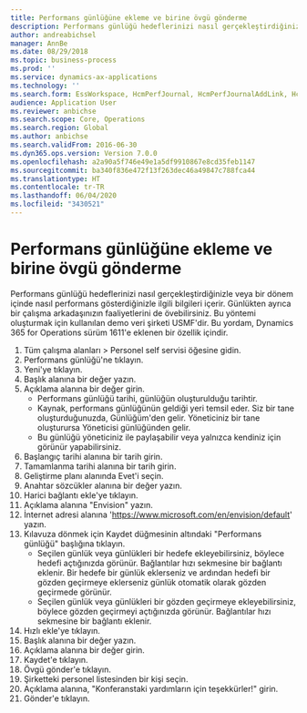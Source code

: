 ```yaml
---
title: Performans günlüğüne ekleme ve birine övgü gönderme
description: Performans günlüğü hedeflerinizi nasıl gerçekleştirdiğinizle veya bir dönem içinde nasıl performans gösterdiğinizle ilgili bilgileri içerir.
author: andreabichsel
manager: AnnBe
ms.date: 08/29/2018
ms.topic: business-process
ms.prod: ''
ms.service: dynamics-ax-applications
ms.technology: ''
ms.search.form: EssWorkspace, HcmPerfJournal, HcmPerfJournalAddLink, HcmPerfPraise, HcmWorkerLookUpByPerson, HcmPerfJournalAdd, HcmEmployeeDevelopmentWorkspace
audience: Application User
ms.reviewer: anbichse
ms.search.scope: Core, Operations
ms.search.region: Global
ms.author: anbichse
ms.search.validFrom: 2016-06-30
ms.dyn365.ops.version: Version 7.0.0
ms.openlocfilehash: a2a90a5f746e49e1a5df9910867e8cd35feb1147
ms.sourcegitcommit: ba340f836e472f13f263dec46a49847c788fca44
ms.translationtype: HT
ms.contentlocale: tr-TR
ms.lasthandoff: 06/04/2020
ms.locfileid: "3430521"
---
```

# <a name="add-to-your-performance-journal-and-send-praise-to-someone"></a>Performans günlüğüne ekleme ve birine övgü gönderme

Performans günlüğü hedeflerinizi nasıl gerçekleştirdiğinizle veya bir dönem içinde nasıl performans gösterdiğinizle ilgili bilgileri içerir. Günlükten ayrıca bir çalışma arkadaşınızın faaliyetlerini de övebilirsiniz. Bu yöntemi oluşturmak için kullanılan demo veri şirketi USMF'dir. Bu yordam, Dynamics 365 for Operations sürüm 1611'e eklenen bir özellik içindir.

1. Tüm çalışma alanları > Personel self servisi öğesine gidin.
2. Performans günlüğü'ne tıklayın.
3. Yeni'ye tıklayın.
4. Başlık alanına bir değer yazın.
5. Açıklama alanına bir değer girin.
    * Performans günlüğü tarihi, günlüğün oluşturulduğu tarihtir.  
    * Kaynak, performans günlüğünün geldiği yeri temsil eder. Siz bir tane oluşturduğunuzda, Günlüğüm'den gelir. Yöneticiniz bir tane oluşturursa Yöneticisi günlüğünden gelir.  
    * Bu günlüğü yöneticiniz ile paylaşabilir veya yalnızca kendiniz için görünür yapabilirsiniz.  
6. Başlangıç tarihi alanına bir tarih girin.
7. Tamamlanma tarihi alanına bir tarih girin.
8. Geliştirme planı alanında Evet'i seçin.
9. Anahtar sözcükler alanına bir değer yazın.
10. Harici bağlantı ekle'ye tıklayın.
11. Açıklama alanına "Envision" yazın.
12. İnternet adresi alanına 'https://www.microsoft.com/en/envision/default' yazın.
13. Kılavuza dönmek için Kaydet düğmesinin altındaki "Performans günlüğü" başlığına tıklayın.
    * Seçilen günlük veya günlükleri bir hedefe ekleyebilirsiniz, böylece hedefi açtığınızda görünür. Bağlantılar hızı sekmesine bir bağlantı eklenir.    Bir hedefe bir günlük eklerseniz ve ardından hedefi bir gözden geçirmeye eklerseniz günlük otomatik olarak gözden geçirmede görünür.  
    * Seçilen günlük veya günlükleri bir gözden geçirmeye ekleyebilirsiniz, böylece gözden geçirmeyi açtığınızda görünür.    Bağlantılar hızı sekmesine bir bağlantı eklenir.  
14. Hızlı ekle'ye tıklayın.
15. Başlık alanına bir değer yazın.
16. Açıklama alanına bir değer girin.
17. Kaydet'e tıklayın.
18. Övgü gönder'e tıklayın.
19. Şirketteki personel listesinden bir kişi seçin.
20. Açıklama alanına, "Konferanstaki yardımların için teşekkürler!" girin.
21. Gönder'e tıklayın.

